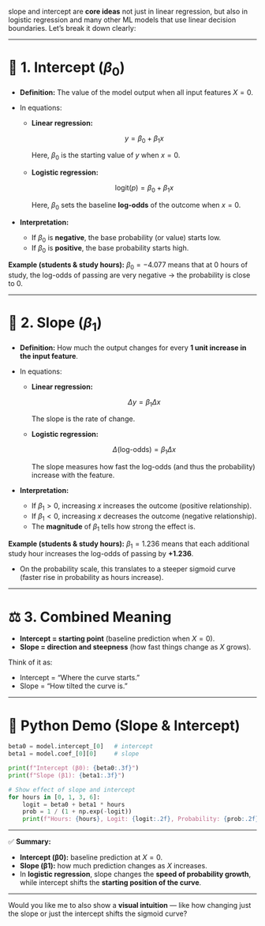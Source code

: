  slope and intercept are **core ideas** not just in linear regression, but also in logistic regression and many other ML models that use linear decision boundaries. Let’s break it down clearly:

---

# 📐 1. Intercept ($\beta_0$)

* **Definition:** The value of the model output when all input features $X = 0$.

* In equations:

  * **Linear regression:**

    $$
    y = \beta_0 + \beta_1 x
    $$

    Here, $\beta_0$ is the starting value of $y$ when $x=0$.
  * **Logistic regression:**

    $$
    \text{logit}(p) = \beta_0 + \beta_1 x
    $$

    Here, $\beta_0$ sets the baseline **log-odds** of the outcome when $x=0$.

* **Interpretation:**

  * If $\beta_0$ is **negative**, the base probability (or value) starts low.
  * If $\beta_0$ is **positive**, the base probability starts high.

**Example (students & study hours):**
$\beta_0 = -4.077$ means that at 0 hours of study, the log-odds of passing are very negative → the probability is close to 0.

---

# 📏 2. Slope ($\beta_1$)

* **Definition:** How much the output changes for every **1 unit increase in the input feature**.

* In equations:

  * **Linear regression:**

    $$
    \Delta y = \beta_1 \Delta x
    $$

    The slope is the rate of change.
  * **Logistic regression:**

    $$
    \Delta(\text{log-odds}) = \beta_1 \Delta x
    $$

    The slope measures how fast the log-odds (and thus the probability) increase with the feature.

* **Interpretation:**

  * If $\beta_1 > 0$, increasing $x$ increases the outcome (positive relationship).
  * If $\beta_1 < 0$, increasing $x$ decreases the outcome (negative relationship).
  * The **magnitude** of $\beta_1$ tells how strong the effect is.

**Example (students & study hours):**
$\beta_1 = 1.236$ means that each additional study hour increases the log-odds of passing by **+1.236**.

* On the probability scale, this translates to a steeper sigmoid curve (faster rise in probability as hours increase).

---

# ⚖️ 3. Combined Meaning

* **Intercept = starting point** (baseline prediction when $X=0$).
* **Slope = direction and steepness** (how fast things change as $X$ grows).

Think of it as:

* Intercept = “Where the curve starts.”
* Slope = “How tilted the curve is.”

---

# 🐍 Python Demo (Slope & Intercept)

```python
beta0 = model.intercept_[0]   # intercept
beta1 = model.coef_[0][0]     # slope

print(f"Intercept (β0): {beta0:.3f}")
print(f"Slope (β1): {beta1:.3f}")

# Show effect of slope and intercept
for hours in [0, 1, 3, 6]:
    logit = beta0 + beta1 * hours
    prob = 1 / (1 + np.exp(-logit))
    print(f"Hours: {hours}, Logit: {logit:.2f}, Probability: {prob:.2f}")
```

---

✅ **Summary:**

* **Intercept (β0):** baseline prediction at $X=0$.
* **Slope (β1):** how much prediction changes as $X$ increases.
* In **logistic regression**, slope changes the **speed of probability growth**, while intercept shifts the **starting position of the curve**.

---

Would you like me to also show a **visual intuition** — like how changing just the slope or just the intercept shifts the sigmoid curve?
